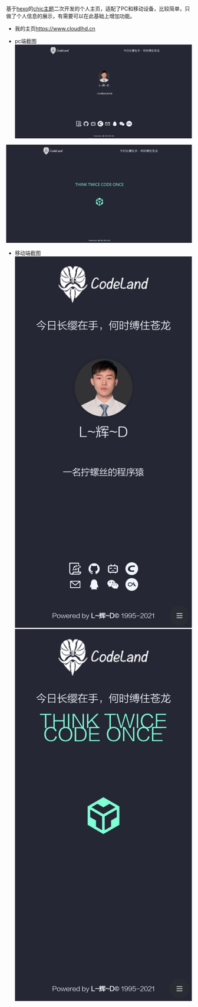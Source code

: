    基于[hexo](https://hexo.io/zh-cn/)的[chic主题](https://siricee.github.io/hexo-theme-Chic/)二次开发的个人主页，适配了PC和移动设备，比较简单，只做了个人信息的展示，有需要可以在此基础上增加功能。

+ 我的主页<https://www.cloudlhd.cn>

+ pc端截图
![](./screenshot/pc-1.png)

![](./screenshot/pc-2.png)

+ 移动端截图
![](./screenshot/mobile-1.jpg)
![](./screenshot/mobile-2.jpg)